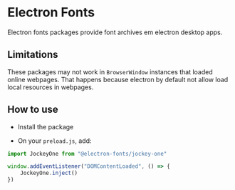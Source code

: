 # Electron Fonts

Electron fonts packages provide font archives em electron desktop apps.

## Limitations

These packages may not work in `BrowserWindow` instances that loaded online webpages. That happens because electron by default not allow load local resources in webpages.

## How to use

* Install the package

* On your `preload.js`, add:

```ts
import JockeyOne from "@electron-fonts/jockey-one"

window.addEventListener("DOMContentLoaded", () => {
    JockeyOne.inject()
})
```
